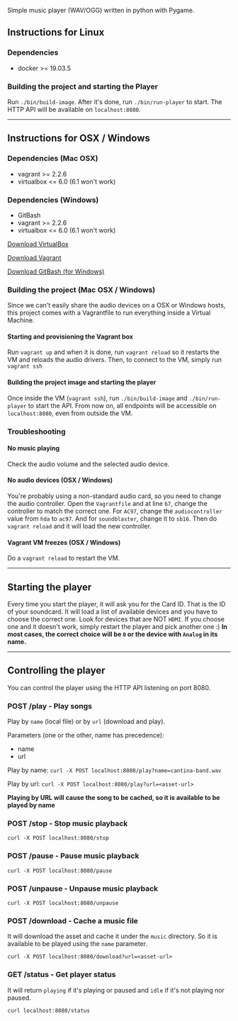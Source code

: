 Simple music player (WAV/OGG) written in python with Pygame.

## Instructions for Linux

### Dependencies
- docker >= 19.03.5

### Building the project and starting the Player
Run `./bin/build-image`. After it's done, run `./bin/run-player` to start.
The HTTP API will be available on `localhost:8080`.

---

## Instructions for OSX / Windows

### Dependencies (Mac OSX)
- vagrant >= 2.2.6
- virtualbox <= 6.0 (6.1 won't work)

### Dependencies (Windows)
- GitBash
- vagrant >= 2.2.6
- virtualbox <= 6.0 (6.1 won't work)

[Download VirtualBox](https://www.virtualbox.org/wiki/Download_Old_Builds_6_0)

[Download Vagrant](https://www.vagrantup.com/downloads.html)

[Download GitBash (for Windows)](https://git-scm.com/downloads)

### Building the project (Mac OSX / Windows)
Since we can't easily share the audio devices on a OSX or Windows hosts, this
project comes with a Vagrantfile to run everything inside a Virtual Machine.

#### Starting and provisioning the Vagrant box
Run `vagrant up` and when it is done, run `vagrant reload` so it restarts the VM
and reloads the audio drivers. Then, to connect to the VM, simply run `vagrant
ssh`

#### Building the project image and starting the player
Once inside the VM (`vagrant ssh`), run `./bin/build-image` and
`./bin/run-player` to start the API. From now on, all endpoints will be
accessible on `localhost:8080`, even from outside the VM.

### Troubleshooting
#### No music playing
Check the audio volume and the selected audio device.

#### No audio devices (OSX / Windows)
You're probably using a non-standard audio card, so you need to change the audio
controller. Open the `Vagrantfile` and at line `67`, change the controller to
match the correct one. For `AC97`, change the `audiocontroller` value from `hda`
to `ac97`. And for `soundblaster`, change it to `sb16`.
Then do `vagrant reload` and it will load the new controller.

#### Vagrant VM freezes (OSX / Windows)
Do a `vagrant reload` to restart the VM.

---

## Starting the player
Every time you start the player, it will ask you for the Card ID. That is the ID
of your soundcard. It will load a list of available devices and you have to
choose the correct one. Look for devices that are NOT `HDMI`. If you choose one
and it doesn't work, simply restart the player and pick another one :) **In most
cases, the correct choice will be `0` or the device with `Analog` in its name.**

---

## Controlling the player
You can control the player using the HTTP API listening on port 8080.

### POST /play - Play songs
Play by `name` (local file) or by `url` (download and play).

Parameters (one or the other, name has precedence):
- name
- url

Play by name:
`curl -X POST localhost:8080/play?name=cantina-band.wav`

Play by url:
`curl -X POST localhost:8080/play?url=<asset-url>`

**Playing by URL will cause the song to be cached, so it is available to be
played by name**

### POST /stop - Stop music playback
`curl -X POST localhost:8080/stop`

### POST /pause - Pause music playback
`curl -X POST localhost:8080/pause`

### POST /unpause - Unpause music playback
`curl -X POST localhost:8080/unpause`

### POST /download - Cache a music file
It will download the asset and cache it under the `music` directory. So it is
available to be played using the `name` parameter.

`curl -X POST localhost:8080/download?url=<asset-url>`

### GET /status - Get player status
It will return `playing` if it's playing or paused and `idle` if it's not
playing nor paused.

`curl localhost:8080/status`
